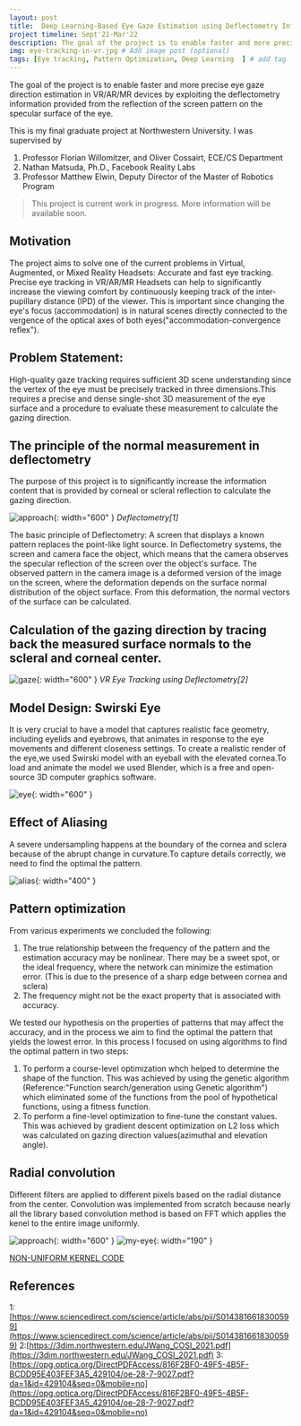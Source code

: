 ```yaml
---
layout: post
title:  Deep Learning-Based Eye Gaze Estimation using Deflectometry Information in VR/AR/MR Headsets
project timeline: Sept'21-Mar'22
description: The goal of the project is to enable faster and more precise eye gaze direction estimation in VR/AR/MR devices by exploiting the deflectometry information provided from the reflection of the screen pattern on the specular surface of the eye 
img: eye-tracking-in-vr.jpg # Add image post (optional)
tags: [Eye tracking, Pattern Optimization, Deep Learning  ] # add tag
---
```


The goal of the project is to enable faster and more precise eye gaze direction estimation in VR/AR/MR devices by exploiting the deflectometry information provided from the reflection of the screen pattern on the specular surface of the eye. 

This is my final graduate project at Northwestern University. I was supervised by 
1. Professor Florian Willomitzer, and Oliver Cossairt, ECE/CS Department
2. Nathan Matsuda, Ph.D., Facebook Reality Labs
3. Professor Matthew Elwin, Deputy Director of the Master of Robotics Program
 

> This project is current work in progress. More information will be available soon.

## Motivation
The project aims to solve one of the current problems in Virtual, Augmented, or Mixed Reality
Headsets: Accurate and fast eye tracking. Precise eye tracking in VR/AR/MR Headsets can help to significantly increase the viewing comfort by continuously keeping track of the inter-pupillary distance (IPD) of the viewer. This is important since changing the eye's focus (accommodation) is in natural scenes directly connected to the vergence of the optical axes of both eyes("accommodation-convergence reflex").


## Problem Statement:
High-quality gaze tracking requires sufficient 3D scene understanding since the vertex of the eye must be precisely tracked
in three dimensions.This requires a precise and dense single-shot 3D measurement of the eye surface and a procedure to evaluate
these measurement to calculate the gazing direction.

##  The principle of the normal measurement in deflectometry
The purpose of this project is to significantly increase the information content that is provided by corneal or scleral reflection to calculate the gazing direction.

![approach](../assets/img/deflectometry.jpg){: width="600" }
*Deflectometry[1]*

The basic principle of Deflectometry: A screen that displays a known pattern replaces the point-like light source.
In Deflectometry systems, the screen and camera face the object, which means that the camera observes the specular reflection of the screen over
the object's surface. The observed pattern in the camera image is a deformed version of the image on the screen,
where the deformation depends on the surface normal distribution of the object surface. From this deformation,
the normal vectors of the surface can be calculated.

## Calculation of the gazing direction by tracing back the measured surface normals to the scleral and corneal center.

![gaze](../assets/img/cacl_gaze.png){: width="600" }
*VR Eye Tracking using Deflectometry[2]*


## Model Design: Swirski Eye 
It is very crucial to have a model that captures realistic face geometry, including eyelids and eyebrows, that animates in response to the eye movements and different closeness settings. To create a realistic render of the eye,we used Swirski model with an eyeball with the elevated cornea.To load and animate the model we used Blender, which is a free and open-source 3D computer graphics software.

![eye](../assets/img/eyemodel.gif){: width="600" }


<!-- ## Single Frame Deflectometry Network(SFDN) vs Double Frame Deflectometry (DFDN)
The project initially used SFDN which takes a single eye image as an input and predicts two rotation angles of the eye: azimuth and elevation
Drawback: SFDN can only work well with a fixed pattern that it was trained with.

To overcome this issue, I chose Double Frame Deflectometry Network(DFDN), to allow arbitrary screen patterns for the inputs


DFDN takes a pair of eye images, where one is an actual captured image and the other
is a synthesized eye image with preset rotation angles and the reflection of an arbitrary pattern(reference image)

A reference image plays a role in providing the network
with some information about the arbitrary pattern that is being reflected on the captured eye image. -->

<!-- 
## Architecture of the Double Frame Deflectometry Network

Goal: To learn the relationship between the screen pattern of a captured image and that of a reference image to estimate the gaze direction based on the deformation of the pattern due to the rotation of the eye.

![model](../assets/img/model.png){: width="600" }

I chose Double Frame Deflectometry Network(DFDN), to allow arbitrary screen patterns for the inputs. DFDN takes a pair of eye images, where one is an actual captured imag and the other is a synthesized eye image with preset rotation angles and the reflection of an arbitrary pattern(reference image). A reference image plays a role in providing the network with some information about the arbitrary pattern that is being reflected on the captured eye image.
 -->
<!-- 
## Investigation of effects of various patterns on gaze estimation accuracy


### Random pattern with various low pass filters
![g](../assets/img/gaussian.png){: width="600" }


### Sinusoids of different periods
![sine](../assets/img/sine.png){: width="600" }

 -->

## Effect of Aliasing 
A severe undersampling happens at the boundary of the cornea and sclera because of the abrupt change in curvature.To capture details correctly, we need to find the optimal
the pattern.

![alias](../assets/img/alias_70.png){: width="400" }


## Pattern optimization
From various experiments we concluded the following:
1. The true relationship between the frequency of the pattern and the estimation accuracy may be nonlinear. There may be a sweet spot, or the ideal frequency, where the network can minimize the estimation error. (This is due to the presence of a sharp edge between cornea and sclera)
2. The frequency might not be the exact property that is associated with accuracy.


We tested our hypothesis on the properties of patterns that may affect the accuracy, and in the process we aim to find the optimal
the pattern that yields the lowest error.
In this process I focused on using algorithms to find the optimal pattern in two steps:
1. To perform a course-level optimization whch helped to determine the shape of the function. This was achieved by using the genetic algorithm (Reference:"Function search/generation using Genetic algorithm") which eliminated some of the functions from the pool of hypothetical functions, using a fitness function.
2. To perform a fine-level optimization to fine-tune the constant values. This was achieved by gradient descent optimization on L2 loss which was calculated on gazing direction values(azimuthal and elevation angle).

## Radial convolution
Different filters are applied to different pixels based on the radial distance from the center. Convolution was implemented from scratch because nearly all the library based convolution method is based on FFT which applies the kenel to the entire image uniformly.

![approach](../assets/img/final.gif){: width="600" }
![my-eye](../assets/img/my-eye.png){: width="190" }


[NON-UNIFORM KERNEL CODE](https://github.com/ashleetiw/non-uniform-lowpass-filter)


## References
1:[https://www.sciencedirect.com/science/article/abs/pii/S0143816618300599](https://www.sciencedirect.com/science/article/abs/pii/S0143816618300599)
2:[https://3dim.northwestern.edu/JWang_COSI_2021.pdf](https://3dim.northwestern.edu/JWang_COSI_2021.pdf)
3:[https://opg.optica.org/DirectPDFAccess/816F2BF0-49F5-4B5F-BCDD95E403FEF3A5_429104/oe-28-7-9027.pdf?da=1&id=429104&seq=0&mobile=no](https://opg.optica.org/DirectPDFAccess/816F2BF0-49F5-4B5F-BCDD95E403FEF3A5_429104/oe-28-7-9027.pdf?da=1&id=429104&seq=0&mobile=no)




